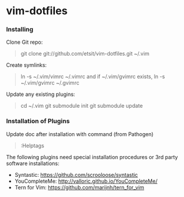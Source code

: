 vim-dotfiles
============

### Installing

Clone Git repo:
> git clone git://github.com/etsit/vim-dotfiles.git ~/.vim

Create symlinks:
> ln -s ~/.vim/vimrc ~/.vimrc
and if ~/.vim/gvimrc exists,
> ln -s ~/.vim/gvimrc ~/.gvimrc

Update any existing plugins:
> cd ~/.vim
> git submodule init
> git submodule update


### Installation of Plugins

Update doc after installation with command
(from Pathogen)
> :Helptags

The following plugins need special installation procedures
or 3rd party software installations: 
- Syntastic: https://github.com/scrooloose/syntastic 
- YouCompleteMe: http://valloric.github.io/YouCompleteMe/
- Tern for Vim: https://github.com/marijnh/tern_for_vim

